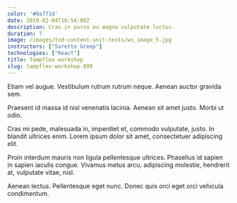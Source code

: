 ```yaml
---
color: '#0a771d'
date: 2019-02-04T16:54:09Z
description: Cras in purus eu magna vulputate luctus.
duration: 7
image: /images/tnd-content-unit-tests/ws_image_5.jpg
instructors: ["Sarette Greep"]
technologies: ["React"]
title: Tampflex workshop
slug: tampflex-workshop-899
---
```

Etiam vel augue. Vestibulum rutrum rutrum neque. Aenean auctor gravida sem.

Praesent id massa id nisl venenatis lacinia. Aenean sit amet justo. Morbi ut odio.

Cras mi pede, malesuada in, imperdiet et, commodo vulputate, justo. In blandit ultrices enim. Lorem ipsum dolor sit amet, consectetuer adipiscing elit.

Proin interdum mauris non ligula pellentesque ultrices. Phasellus id sapien in sapien iaculis congue. Vivamus metus arcu, adipiscing molestie, hendrerit at, vulputate vitae, nisl.

Aenean lectus. Pellentesque eget nunc. Donec quis orci eget orci vehicula condimentum.
